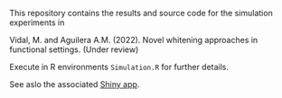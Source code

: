 This repository contains the results and source code for the simulation experiments in

Vidal, M. and Aguilera A.M. (2022). Novel whitening approaches in functional settings. (Under review)

Execute in R environments `Simulation.R` for further details.

See aslo the associated [Shiny app](https://mvidal.shinyapps.io/whitening/).
